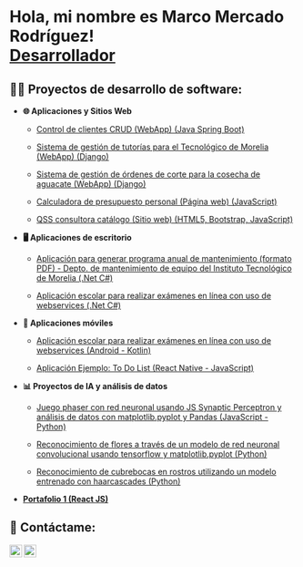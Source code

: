 <h1>Hola, mi nombre es Marco Mercado Rodríguez! <br/><a href="https://github.com/MarcoMR4/">Desarrollador</a> </h1>

<h2>👨‍💻 Proyectos de desarrollo de software:</h2>

- <b>🌐 Aplicaciones y Sitios Web</b>
  - [Control de clientes CRUD (WebApp) (Java Spring Boot)](https://github.com/MarcoMR4/ControlClientes_SpringV6)
   
  - [Sistema de gestión de tutorías para el Tecnológico de Morelia (WebApp) (Django)](https://github.com/MarcoMR4/Sistema-Gestor-de-Tutorias)

  - [Sistema de gestión de órdenes de corte para la cosecha de aguacate (WebApp) (Django)](https://github.com/MarcoMR4/Agromunnity)

  - [Calculadora de presupuesto personal (Página web) (JavaScript)](https://github.com/MarcoMR4/Presupuesto1)
 
  - [QSS consultora catálogo (Sitio web) (HTML5, Bootstrap, JavaScript)](https://github.com/MarcoMR4/QSS-WebSite)

- <b>🖥️ Aplicaciones de escritorio</b>
  - [Aplicación para generar programa anual de mantenimiento (formato PDF) - Depto. de mantenimiento de equipo del Instituto Tecnológico de Morelia (.Net C#)](https://github.com/MarcoMR4/itm_mantenimiento)

  - [Aplicación escolar para realizar exámenes en línea con uso de webservices (.Net C#)](https://github.com/MarcoMR4/SistemaEscolar-.NET-)

- <b>📱 Aplicaciones móviles</b>
  - [Aplicación escolar para realizar exámenes en línea con uso de webservices (Android - Kotlin)](https://github.com/MarcoMR4/SistemaEscolar_Android)

  - [Aplicación Ejemplo: To Do List  (React Native - JavaScript)](https://github.com/MarcoMR4/MateriaProgramacionMovil/tree/unidad2/tarea3-mejorada-)

- <b>📊 Proyectos de IA y análisis de datos </b>
  - [Juego phaser con red neuronal usando JS Synaptic Perceptron y análisis de datos con matplotlib.pyplot y Pandas (JavaScript - Python)](https://github.com/MarcoMR4/Phaser)
    
  - [Reconocimiento de flores a través de un modelo de red neuronal convolucional usando tensorflow y matplotlib.pyplot (Python)](https://github.com/MarcoMR4/CNN_Flores)
 
  - [Reconocimiento de cubrebocas en rostros utilizando un modelo entrenado con haarcascades (Python)](https://github.com/MarcoMR4/Detector_cubrebocas)
 
- <b>[Portafolio 1 (React JS)](https://github.com/MarcoMR4/Portafolio1) </b>

 
  


<h2> 🤳 Contáctame:</h2>

[<img align="left" alt="Marco Mercado Rodríguez | GitHub" width="22px" src="https://cdn.jsdelivr.net/npm/simple-icons@v3/icons/github.svg" />][github]
[<img align="left" alt="Marco Mercado Rodríguez | LinkedIn" width="22px" src="https://cdn.jsdelivr.net/npm/simple-icons@v3/icons/linkedin.svg" />][linkedin]

[github]: https://github.com/MarcoMR4/
[linkedin]: https://www.linkedin.com/in/marco-mercado-rodriguez-b462aa264/
